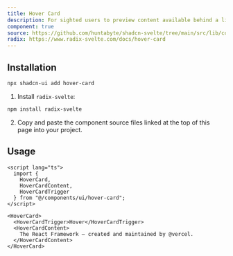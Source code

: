 ```yaml
---
title: Hover Card
description: For sighted users to preview content available behind a link.
component: true
source: https://github.com/huntabyte/shadcn-svelte/tree/main/src/lib/components/ui/hover-card
radix: https://www.radix-svelte.com/docs/hover-card
---
```


<script>
  import { HoverCardDemo, ComponentExample, ManualInstall } from '$lib/components/docs';
</script>

<ComponentExample src="src/lib/components/docs/examples/hover-card/HoverCardDemo.svelte">

<div slot="example">
<HoverCardDemo />
</div>

</ComponentExample>

## Installation

```bash
npx shadcn-ui add hover-card
```

<ManualInstall>

1. Install `radix-svelte`:

```bash
npm install radix-svelte
```

2. Copy and paste the component source files linked at the top of this page into your project.

</ManualInstall>

## Usage

```svelte
<script lang="ts">
  import {
    HoverCard,
    HoverCardContent,
    HoverCardTrigger
  } from "@/components/ui/hover-card";
</script>
```

```svelte
<HoverCard>
  <HoverCardTrigger>Hover</HoverCardTrigger>
  <HoverCardContent>
    The React Framework – created and maintained by @vercel.
  </HoverCardContent>
</HoverCard>
```
